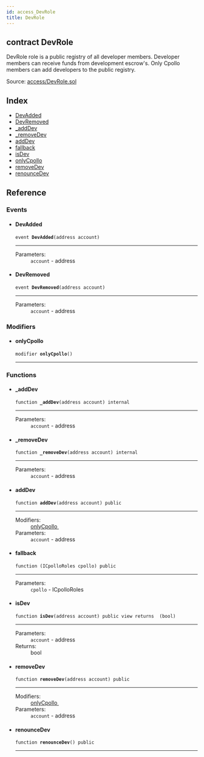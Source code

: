 ```yaml
---
id: access_DevRole
title: DevRole
---
```


<div class="contract-doc"><div class="contract"><h2 class="contract-header"><span class="contract-kind">contract</span> DevRole</h2><p class="description">DevRole role is a public registry of all developer members. Developer members can receive funds from development escrow&#x27;s. Only Cpollo members can add developers to the public registry.</p><div class="source">Source: <a href="https://github.com/Cpollo/Ethereum/blob/v0.0.3/contracts/access/DevRole.sol" target="_blank">access/DevRole.sol</a></div></div><div class="index"><h2>Index</h2><ul><li><a href="access_DevRole.html#DevAdded">DevAdded</a></li><li><a href="access_DevRole.html#DevRemoved">DevRemoved</a></li><li><a href="access_DevRole.html#_addDev">_addDev</a></li><li><a href="access_DevRole.html#_removeDev">_removeDev</a></li><li><a href="access_DevRole.html#addDev">addDev</a></li><li><a href="access_DevRole.html#">fallback</a></li><li><a href="access_DevRole.html#isDev">isDev</a></li><li><a href="access_DevRole.html#onlyCpollo">onlyCpollo</a></li><li><a href="access_DevRole.html#removeDev">removeDev</a></li><li><a href="access_DevRole.html#renounceDev">renounceDev</a></li></ul></div><div class="reference"><h2>Reference</h2><div class="events"><h3>Events</h3><ul><li><div class="item event"><span id="DevAdded" class="anchor-marker"></span><h4 class="name">DevAdded</h4><div class="body"><code class="signature">event <strong>DevAdded</strong><span>(address account) </span></code><hr/><dl><dt><span class="label-parameters">Parameters:</span></dt><dd><div><code>account</code> - address</div></dd></dl></div></div></li><li><div class="item event"><span id="DevRemoved" class="anchor-marker"></span><h4 class="name">DevRemoved</h4><div class="body"><code class="signature">event <strong>DevRemoved</strong><span>(address account) </span></code><hr/><dl><dt><span class="label-parameters">Parameters:</span></dt><dd><div><code>account</code> - address</div></dd></dl></div></div></li></ul></div><div class="modifiers"><h3>Modifiers</h3><ul><li><div class="item modifier"><span id="onlyCpollo" class="anchor-marker"></span><h4 class="name">onlyCpollo</h4><div class="body"><code class="signature">modifier <strong>onlyCpollo</strong><span>() </span></code><hr/></div></div></li></ul></div><div class="functions"><h3>Functions</h3><ul><li><div class="item function"><span id="_addDev" class="anchor-marker"></span><h4 class="name">_addDev</h4><div class="body"><code class="signature">function <strong>_addDev</strong><span>(address account) </span><span>internal </span></code><hr/><dl><dt><span class="label-parameters">Parameters:</span></dt><dd><div><code>account</code> - address</div></dd></dl></div></div></li><li><div class="item function"><span id="_removeDev" class="anchor-marker"></span><h4 class="name">_removeDev</h4><div class="body"><code class="signature">function <strong>_removeDev</strong><span>(address account) </span><span>internal </span></code><hr/><dl><dt><span class="label-parameters">Parameters:</span></dt><dd><div><code>account</code> - address</div></dd></dl></div></div></li><li><div class="item function"><span id="addDev" class="anchor-marker"></span><h4 class="name">addDev</h4><div class="body"><code class="signature">function <strong>addDev</strong><span>(address account) </span><span>public </span></code><hr/><dl><dt><span class="label-modifiers">Modifiers:</span></dt><dd><a href="access_DevRole.html#onlyCpollo">onlyCpollo </a></dd><dt><span class="label-parameters">Parameters:</span></dt><dd><div><code>account</code> - address</div></dd></dl></div></div></li><li><div class="item function"><span id="fallback" class="anchor-marker"></span><h4 class="name">fallback</h4><div class="body"><code class="signature">function <strong></strong><span>(ICpolloRoles cpollo) </span><span>public </span></code><hr/><dl><dt><span class="label-parameters">Parameters:</span></dt><dd><div><code>cpollo</code> - ICpolloRoles</div></dd></dl></div></div></li><li><div class="item function"><span id="isDev" class="anchor-marker"></span><h4 class="name">isDev</h4><div class="body"><code class="signature">function <strong>isDev</strong><span>(address account) </span><span>public </span><span>view </span><span>returns  (bool) </span></code><hr/><dl><dt><span class="label-parameters">Parameters:</span></dt><dd><div><code>account</code> - address</div></dd><dt><span class="label-return">Returns:</span></dt><dd>bool</dd></dl></div></div></li><li><div class="item function"><span id="removeDev" class="anchor-marker"></span><h4 class="name">removeDev</h4><div class="body"><code class="signature">function <strong>removeDev</strong><span>(address account) </span><span>public </span></code><hr/><dl><dt><span class="label-modifiers">Modifiers:</span></dt><dd><a href="access_DevRole.html#onlyCpollo">onlyCpollo </a></dd><dt><span class="label-parameters">Parameters:</span></dt><dd><div><code>account</code> - address</div></dd></dl></div></div></li><li><div class="item function"><span id="renounceDev" class="anchor-marker"></span><h4 class="name">renounceDev</h4><div class="body"><code class="signature">function <strong>renounceDev</strong><span>() </span><span>public </span></code><hr/></div></div></li></ul></div></div></div>
